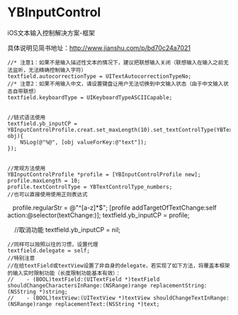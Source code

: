 # YBInputControl
iOS文本输入控制解决方案-框架



具体说明见简书地址：http://www.jianshu.com/p/bd70c24a7021

    //* 注意1：如果不是输入描述性文本的情况下，建议把联想输入关闭（联想输入在输入之前无法监听，无法精确控制输入字符）
    textfield.autocorrectionType = UITextAutocorrectionTypeNo;
    //* 注意2：如果不用输入中文，请设置键盘让用户无法切换到中文输入状态（由于中文输入状态自带联想）
    textfield.keyboardType = UIKeyboardTypeASCIICapable;
    
    
    //链式语法使用
    textfield.yb_inputCP = YBInputControlProfile.creat.set_maxLength(10).set_textControlType(YBTextControlType_lettersBig|YBTextControlType_lettersSmall).set_textChanged(^(id obj){
        NSLog(@"%@", [obj valueForKey:@"text"]);
    });
    
    
    //常规方法使用
    YBInputControlProfile *profile = [YBInputControlProfile new];
    profile.maxLength = 10;
    profile.textControlType = YBTextControlType_numbers;
    //也可以直接使用使用正则表达式
    profile.regularStr = @"^[a-z]*$";
    [profile addTargetOfTextChange:self action:@selector(textChange:)];
    textfield.yb_inputCP = profile;
    
    
    //取消功能
    textfield.yb_inputCP = nil;
    
    
    //同样可以按照以往的习惯，设置代理
    textfield.delegate = self;
    //特别注意
    //在给textField或textView设置了非自身的delegate，若实现了如下方法，将覆盖本框架的输入实时限制功能（长度限制功能基本有效）：
    //    - (BOOL)textField:(UITextField *)textField shouldChangeCharactersInRange:(NSRange)range replacementString:(NSString *)string;
    //    - (BOOL)textView:(UITextView *)textView shouldChangeTextInRange:(NSRange)range replacementText:(NSString *)text;
